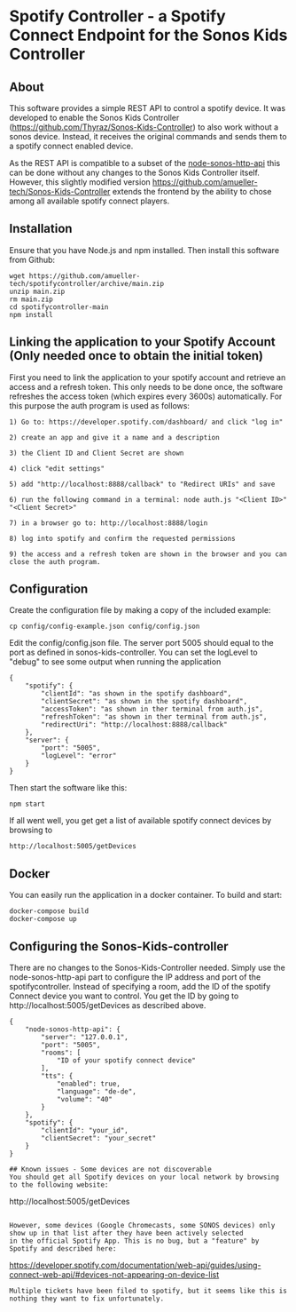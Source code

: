 # Spotify Controller - a Spotify Connect Endpoint for the Sonos Kids Controller

## About
This software provides a simple REST API to control a spotify device.
It was developed to enable the Sonos Kids Controller (https://github.com/Thyraz/Sonos-Kids-Controller) to also work without a sonos device. Instead, it receives the original commands and sends them to a spotify connect enabled device.

As the REST API is compatible to a subset of the [node-sonos-http-api](https://github.com/Thyraz/node-sonos-http-api) this can be done without any changes to the Sonos Kids Controller itself. However, this slightly modified version https://github.com/amueller-tech/Sonos-Kids-Controller extends the frontend by the ability to chose among all available spotify connect players.

## Installation
Ensure that you have Node.js and npm installed.
Then install this software from Github:
```
wget https://github.com/amueller-tech/spotifycontroller/archive/main.zip
unzip main.zip
rm main.zip
cd spotifycontroller-main
npm install
```

## Linking the application to your Spotify Account (Only needed once to obtain the initial token)
First you need to link the application to your spotify account and retrieve an access and a refresh token. This only needs to be done once, the software refreshes the access token (which expires every 3600s) automatically. For this purpose the auth program is used as follows:
```
1) Go to: https://developer.spotify.com/dashboard/ and click "log in"

2) create an app and give it a name and a description

3) the Client ID and Client Secret are shown

4) click "edit settings"

5) add "http://localhost:8888/callback" to "Redirect URIs" and save

6) run the following command in a terminal: node auth.js "<Client ID>" "<Client Secret>"

7) in a browser go to: http://localhost:8888/login

8) log into spotify and confirm the requested permissions

9) the access and a refresh token are shown in the browser and you can close the auth program.
```
## Configuration
Create the configuration file by making a copy of the included example:
```
cp config/config-example.json config/config.json
```
Edit the config/config.json file. The server port 5005 should equal to the port as defined in sonos-kids-controller. You can set the logLevel to "debug" to see some output when running the application
```
{
    "spotify": {
        "clientId": "as shown in the spotify dashboard",
        "clientSecret": "as shown in the spotify dashboard",
        "accessToken": "as shown in ther terminal from auth.js",
        "refreshToken": "as shown in ther terminal from auth.js",
        "redirectUri": "http://localhost:8888/callback"
    },
    "server": {
        "port": "5005",
        "logLevel": "error"
    }
}
```
Then start the software like this:
```
npm start
```
If all went well, you get get a list of available spotify connect devices by browsing to
```
http://localhost:5005/getDevices
```

## Docker
You can easily run the application in a docker container. To build and start:
`````
docker-compose build
docker-compose up
`````

## Configuring the Sonos-Kids-controller
There are no changes to the Sonos-Kids-Controller needed.
Simply use the node-sonos-http-api part to configure the IP address and port of
the spotifycontroller. Instead of specifying a room, add the ID of the spotify Connect
device you want to control. You get the ID by going to http://localhost:5005/getDevices as described above.
```
{
    "node-sonos-http-api": {
        "server": "127.0.0.1",
        "port": "5005",
        "rooms": [
            "ID of your spotify connect device"
        ],
        "tts": {
            "enabled": true,
            "language": "de-de",
            "volume": "40"
        }
    },
    "spotify": {
        "clientId": "your_id",
        "clientSecret": "your_secret"
    }
}

## Known issues - Some devices are not discoverable
You should get all Spotify devices on your local network by browsing to the following website: 
```
http://localhost:5005/getDevices
```

However, some devices (Google Chromecasts, some SONOS devices) only show up in that list after they have been actively selected
in the official Spotify App. This is no bug, but a "feature" by Spotify and described here:
```
https://developer.spotify.com/documentation/web-api/guides/using-connect-web-api/#devices-not-appearing-on-device-list
```
Multiple tickets have been filed to spotify, but it seems like this is nothing they want to fix unfortunately.

